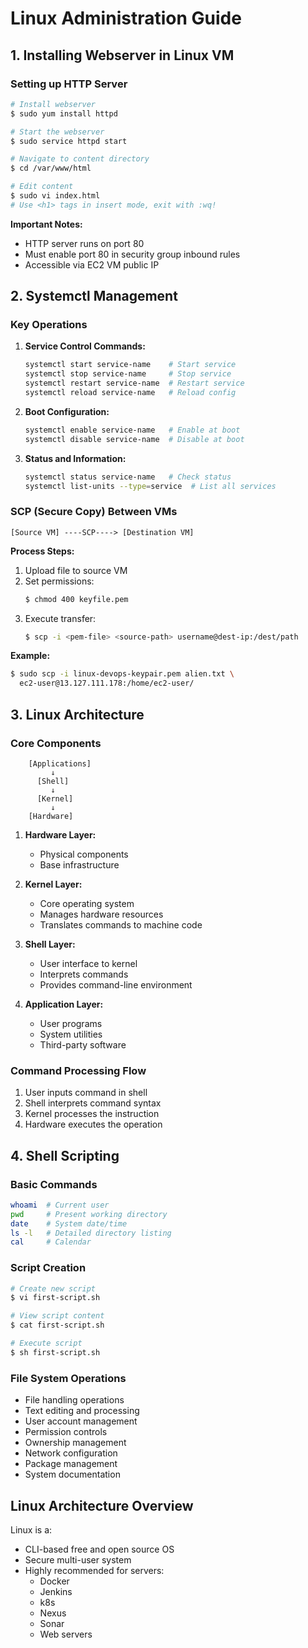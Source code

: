 # Linux Administration Guide

## 1. Installing Webserver in Linux VM

### Setting up HTTP Server
```bash
# Install webserver
$ sudo yum install httpd

# Start the webserver
$ sudo service httpd start

# Navigate to content directory
$ cd /var/www/html

# Edit content
$ sudo vi index.html
# Use <h1> tags in insert mode, exit with :wq!
```

**Important Notes:**
- HTTP server runs on port 80
- Must enable port 80 in security group inbound rules
- Accessible via EC2 VM public IP

## 2. Systemctl Management

### Key Operations
1. **Service Control Commands:**
   ```bash
   systemctl start service-name    # Start service
   systemctl stop service-name     # Stop service
   systemctl restart service-name  # Restart service
   systemctl reload service-name   # Reload config
   ```

2. **Boot Configuration:**
   ```bash
   systemctl enable service-name   # Enable at boot
   systemctl disable service-name  # Disable at boot
   ```

3. **Status and Information:**
   ```bash
   systemctl status service-name   # Check status
   systemctl list-units --type=service  # List all services
   ```

### SCP (Secure Copy) Between VMs

```
[Source VM] ----SCP----> [Destination VM]
```

**Process Steps:**
1. Upload file to source VM
2. Set permissions:
   ```bash
   $ chmod 400 keyfile.pem
   ```
3. Execute transfer:
   ```bash
   $ scp -i <pem-file> <source-path> username@dest-ip:/dest/path
   ```

**Example:**
```bash
$ sudo scp -i linux-devops-keypair.pem alien.txt \
  ec2-user@13.127.111.178:/home/ec2-user/
```

## 3. Linux Architecture

### Core Components

```
    [Applications]
         ↓
      [Shell]
         ↓
      [Kernel]
         ↓
    [Hardware]
```

1. **Hardware Layer:**
   - Physical components
   - Base infrastructure

2. **Kernel Layer:**
   - Core operating system
   - Manages hardware resources
   - Translates commands to machine code

3. **Shell Layer:**
   - User interface to kernel
   - Interprets commands
   - Provides command-line environment

4. **Application Layer:**
   - User programs
   - System utilities
   - Third-party software

### Command Processing Flow
1. User inputs command in shell
2. Shell interprets command syntax
3. Kernel processes the instruction
4. Hardware executes the operation

## 4. Shell Scripting

### Basic Commands
```bash
whoami  # Current user
pwd     # Present working directory
date    # System date/time
ls -l   # Detailed directory listing
cal     # Calendar
```

### Script Creation
```bash
# Create new script
$ vi first-script.sh

# View script content
$ cat first-script.sh

# Execute script
$ sh first-script.sh
```

### File System Operations
- File handling operations
- Text editing and processing
- User account management
- Permission controls
- Ownership management
- Network configuration
- Package management
- System documentation

## Linux Architecture Overview

Linux is a:
- CLI-based free and open source OS
- Secure multi-user system
- Highly recommended for servers:
  - Docker
  - Jenkins
  - k8s
  - Nexus
  - Sonar
  - Web servers